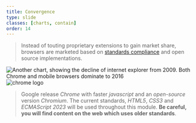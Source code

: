 ```yaml
---
title: Convergence
type: slide
classes: [charts, contain]
order: 14
---
```


> Instead of touting proprietary extensions to gain market share, browsers are marketed based on [standards compliance](https://upload.wikimedia.org/wikipedia/commons/transcoded/2/22/CSS_Standardization_-_The_State_of_the_Web.webm/CSS_Standardization_-_The_State_of_the_Web.webm.480p.vp9.webm) and open source implementations.

![Another chart, showing the decline of internet explorer from 2009. Both Chrome and mobile browsers dominate to 2016](images/browser-war2.svg)
![chrome logo](https://upload.wikimedia.org/wikipedia/commons/e/e1/Google_Chrome_icon_%28February_2022%29.svg)

> Google release *Chrome* with faster *javascript* and an *open-source* version *Chromium*.
> The current standards, *HTML5*, *CSS3* and *ECMAScript 2023* will be used throughout this module.
> **Be careful, you will find content on the web which uses older standards**.